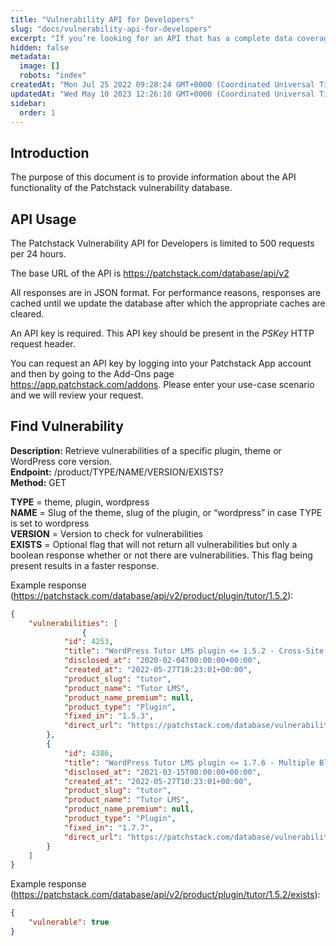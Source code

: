 ```yaml
---
title: "Vulnerability API for Developers"
slug: "docs/vulnerability-api-for-developers"
excerpt: "If you’re looking for an API that has a complete data coverage and could be used commercially, please look at the commercial API <a href=\"https://patchstack.com/threat-intel-feed/\" target=\"_blank\">here</a>."
hidden: false
metadata: 
  image: []
  robots: "index"
createdAt: "Mon Jul 25 2022 09:28:24 GMT+0000 (Coordinated Universal Time)"
updatedAt: "Wed May 10 2023 12:26:10 GMT+0000 (Coordinated Universal Time)"
sidebar:
  order: 1
---
```

## Introduction

The purpose of this document is to provide information about the API functionality of the Patchstack vulnerability database.

## API Usage

The Patchstack Vulnerability API for Developers is limited to 500 requests per 24 hours.

The base URL of the API is <https://patchstack.com/database/api/v2>

All responses are in JSON format. For performance reasons, responses are cached until we update the database after which the appropriate caches are cleared.

An API key is required. This API key should be present in the _PSKey_ HTTP request header.

You can request an API key by logging into your Patchstack App account and then by going to the Add-Ons page <https://app.patchstack.com/addons>. Please enter your use-case scenario and we will review your request.

## Find Vulnerability

**Description:** Retrieve vulnerabilities of a specific plugin, theme or WordPress core version.  
**Endpoint:** /product/TYPE/NAME/VERSION/EXISTS?  
**Method:** GET

**TYPE** = theme, plugin, wordpress  
**NAME** = Slug of the theme, slug of the plugin, or “wordpress” in case TYPE is set to wordpress  
**VERSION** = Version to check for vulnerabilities  
**EXISTS** = Optional flag that will not return all vulnerabilities but only a boolean response whether or not there are vulnerabilities. This flag being present results in a faster response.

Example response (<https://patchstack.com/database/api/v2/product/plugin/tutor/1.5.2>):

```json
{
    "vulnerabilities": [
				{
            "id": 4253,
            "title": "WordPress Tutor LMS plugin <= 1.5.2 - Cross-Site Request Forgery (CSRF) vulnerability",
            "disclosed_at": "2020-02-04T00:00:00+00:00",
            "created_at": "2022-05-27T10:23:01+00:00",
            "product_slug": "tutor",
            "product_name": "Tutor LMS",
            "product_name_premium": null,
            "product_type": "Plugin",
            "fixed_in": "1.5.3",
            "direct_url": "https://patchstack.com/database/vulnerability/tutor/wordpress-tutor-lms-plugin-1-5-2-cross-site-request-forgery-csrf-vulnerability"
        },
        {
            "id": 4386,
            "title": "WordPress Tutor LMS plugin <= 1.7.6 - Multiple Blind/Time-based SQL Injection (SQLi) vulnerabilities",
            "disclosed_at": "2021-03-15T00:00:00+00:00",
            "created_at": "2022-05-27T10:23:01+00:00",
            "product_slug": "tutor",
            "product_name": "Tutor LMS",
            "product_name_premium": null,
            "product_type": "Plugin",
            "fixed_in": "1.7.7",
            "direct_url": "https://patchstack.com/database/vulnerability/tutor/wordpress-tutor-lms-plugin-1-7-6-multiple-blind-time-based-sql-injection-sqli-vulnerabilities"
        }
    ]
}
```

Example response (<https://patchstack.com/database/api/v2/product/plugin/tutor/1.5.2/exists>):

```json
{
	"vulnerable": true
}
```
